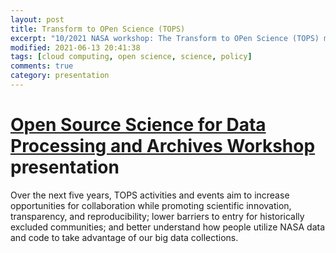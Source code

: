 ```yaml
---
layout: post
title: Transform to OPen Science (TOPS) 
excerpt: "10/2021 NASA workshop: The Transform to OPen Science (TOPS) mission is designed to rapidly transform agencies, organizations, and communities."
modified: 2021-06-13 20:41:38
tags: [cloud computing, open science, science, policy]
comments: true
category: presentation
---
```

# [Open Source Science for Data Processing and Archives Workshop](https://science.nasa.gov/researchers/science-data/open-source-science-workshop) presentation
Over the next five years, TOPS activities and events aim to increase opportunities for collaboration while promoting scientific innovation, transparency, and reproducibility; lower barriers to entry for historically excluded communities; and better understand how people utilize NASA data and code to take advantage of our big data collections.
